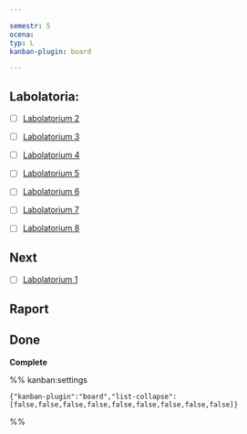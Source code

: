 ```yaml
---

semestr: 5
ocena: 
typ: L
kanban-plugin: board

---
```


## Labolatoria:

- [ ] [Labolatorium 2](/Notatki/Semestr%205/Grafika%20komputerowa%20i%20komunikacja%20cz%C5%82owiek-komputer/Labolatoria/Labolatorium%202/Labolatorium%202.md)
- [ ] [Labolatorium 3](/Notatki/Semestr%205/Grafika%20komputerowa%20i%20komunikacja%20cz%C5%82owiek-komputer/Labolatoria/Labolatorium%203/Labolatorium%203.md)
- [ ] [Labolatorium 4](/Notatki/Semestr%205/Grafika%20komputerowa%20i%20komunikacja%20cz%C5%82owiek-komputer/Labolatoria/Labolatorium%204/Labolatorium%204.md)
- [ ] [Labolatorium 5](/Notatki/Semestr%205/Grafika%20komputerowa%20i%20komunikacja%20cz%C5%82owiek-komputer/Labolatoria/Labolatorium%205/Labolatorium%205.md)
- [ ] [Labolatorium 6](/Notatki/Semestr%205/Grafika%20komputerowa%20i%20komunikacja%20cz%C5%82owiek-komputer/Labolatoria/Labolatorium%206/Labolatorium%206.md)
- [ ] [Labolatorium 7](/Notatki/Semestr%205/Grafika%20komputerowa%20i%20komunikacja%20cz%C5%82owiek-komputer/Labolatoria/Labolatorium%207/Labolatorium%207.md)
- [ ] [Labolatorium 8](/Notatki/Semestr%205/Grafika%20komputerowa%20i%20komunikacja%20cz%C5%82owiek-komputer/Labolatoria/Labolatorium%208/Labolatorium%208.md)


## Next

- [ ] [Labolatorium 1](/Notatki/Semestr%205/Grafika%20komputerowa%20i%20komunikacja%20cz%C5%82owiek-komputer/Labolatoria/Labolatorium%201/Labolatorium%201.md)


## Raport



## Done

**Complete**




%% kanban:settings
```
{"kanban-plugin":"board","list-collapse":[false,false,false,false,false,false,false,false,false]}
```
%%